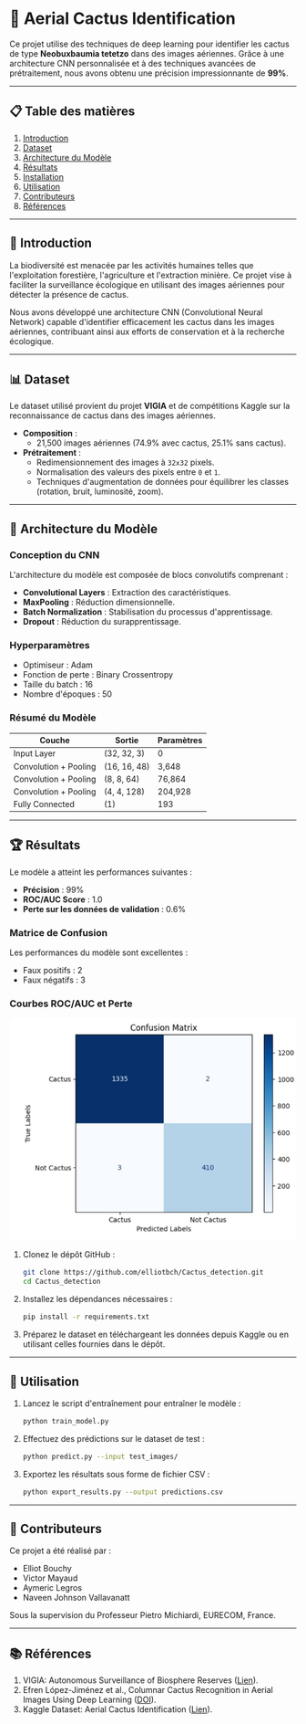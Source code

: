 # 🌵 Aerial Cactus Identification

Ce projet utilise des techniques de deep learning pour identifier les cactus de type **Neobuxbaumia tetetzo** dans des images aériennes. Grâce à une architecture CNN personnalisée et à des techniques avancées de prétraitement, nous avons obtenu une précision impressionnante de **99%**.

---

## 📋 Table des matières
1. [Introduction](#Introduction)
2. [Dataset](#Dataset)
3. [Architecture du Modèle](#Architecture-du-Modèle)
4. [Résultats](#Résultats)
5. [Installation](#Installation)
6. [Utilisation](#uUilisation)
7. [Contributeurs](#Contributeurs)
8. [Références](#Références)

---

## 📖 Introduction

La biodiversité est menacée par les activités humaines telles que l'exploitation forestière, l'agriculture et l'extraction minière. Ce projet vise à faciliter la surveillance écologique en utilisant des images aériennes pour détecter la présence de cactus.

Nous avons développé une architecture CNN (Convolutional Neural Network) capable d'identifier efficacement les cactus dans les images aériennes, contribuant ainsi aux efforts de conservation et à la recherche écologique.

---

## 📊 Dataset

Le dataset utilisé provient du projet **VIGIA** et de compétitions Kaggle sur la reconnaissance de cactus dans des images aériennes.

- **Composition** :
  - 21,500 images aériennes (74.9% avec cactus, 25.1% sans cactus).
- **Prétraitement** :
  - Redimensionnement des images à `32x32` pixels.
  - Normalisation des valeurs des pixels entre `0` et `1`.
  - Techniques d'augmentation de données pour équilibrer les classes (rotation, bruit, luminosité, zoom).

---

## 🧠 Architecture du Modèle

### Conception du CNN
L'architecture du modèle est composée de blocs convolutifs comprenant :
- **Convolutional Layers** : Extraction des caractéristiques.
- **MaxPooling** : Réduction dimensionnelle.
- **Batch Normalization** : Stabilisation du processus d'apprentissage.
- **Dropout** : Réduction du surapprentissage.

### Hyperparamètres
- Optimiseur : Adam
- Fonction de perte : Binary Crossentropy
- Taille du batch : 16
- Nombre d'époques : 50

### Résumé du Modèle
| Couche                | Sortie            | Paramètres |
|-----------------------|-------------------|------------|
| Input Layer           | (32, 32, 3)      | 0          |
| Convolution + Pooling | (16, 16, 48)     | 3,648      |
| Convolution + Pooling | (8, 8, 64)       | 76,864     |
| Convolution + Pooling | (4, 4, 128)      | 204,928    |
| Fully Connected       | (1)              | 193        |

---

## 🏆 Résultats

Le modèle a atteint les performances suivantes :
- **Précision** : 99%
- **ROC/AUC Score** : 1.0
- **Perte sur les données de validation** : 0.6%

### Matrice de Confusion
Les performances du modèle sont excellentes :
- Faux positifs : 2
- Faux négatifs : 3

### Courbes ROC/AUC et Perte
![Matrice de corrélation](https://github.com/elliotbch/Cactus_detection/blob/master/reference_reports/correlation%20matrix.jpg)

1. Clonez le dépôt GitHub :
   ```bash
   git clone https://github.com/elliotbch/Cactus_detection.git
   cd Cactus_detection
   ```

2. Installez les dépendances nécessaires :
   ```bash
   pip install -r requirements.txt
   ```

3. Préparez le dataset en téléchargeant les données depuis Kaggle ou en utilisant celles fournies dans le dépôt.

---

## 🚀 Utilisation

1. Lancez le script d'entraînement pour entraîner le modèle :
   ```bash
   python train_model.py
   ```

2. Effectuez des prédictions sur le dataset de test :
   ```bash
   python predict.py --input test_images/
   ```

3. Exportez les résultats sous forme de fichier CSV :
   ```bash
   python export_results.py --output predictions.csv
   ```

---

## 🤝 Contributeurs

Ce projet a été réalisé par :
- Elliot Bouchy  
- Victor Mayaud  
- Aymeric Legros  
- Naveen Johnson Vallavanatt  

Sous la supervision du Professeur Pietro Michiardi, EURECOM, France.

---

## 📚 Références

1. VIGIA: Autonomous Surveillance of Biosphere Reserves ([Lien](https://jivg.org/research-projects/vigia/)).
2. Efren López-Jiménez et al., Columnar Cactus Recognition in Aerial Images Using Deep Learning ([DOI](https://doi.org/10.1016/j.ecoinf.2019.05.005)).
3. Kaggle Dataset: Aerial Cactus Identification ([Lien](https://www.kaggle.com/competitions/aerial-cactus-identification)).
